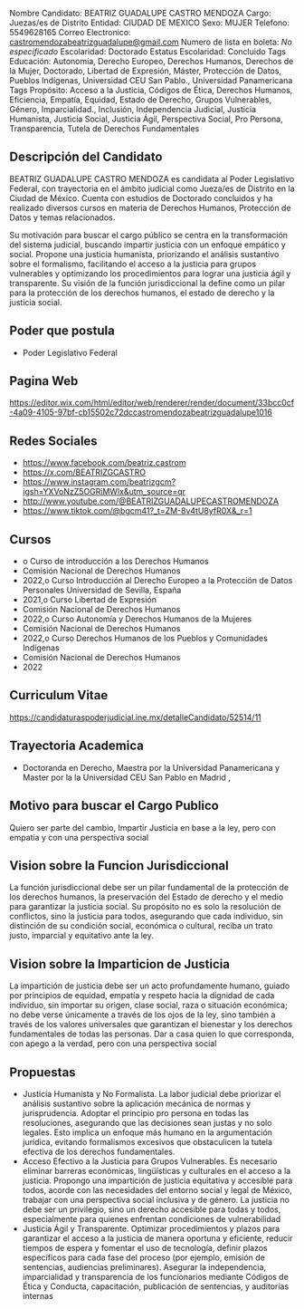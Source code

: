 Nombre Candidato: BEATRIZ GUADALUPE CASTRO MENDOZA
Cargo: Juezas/es de Distrito
Entidad: CIUDAD DE MEXICO
Sexo: MUJER
Telefono: 5549628165
Correo Electronico: castromendozabeatrizguadalupe@gmail.com
Numero de lista en boleta: *No especificado*
Escolaridad: Doctorado
Estatus Escolaridad: Concluido
Tags Educación: Autonomía, Derecho Europeo, Derechos Humanos, Derechos de la Mujer, Doctorado, Libertad de Expresión, Máster, Protección de Datos, Pueblos Indígenas, Universidad CEU San Pablo., Universidad Panamericana
Tags Propósito: Acceso a la Justicia, Códigos de Ética, Derechos Humanos, Eficiencia, Empatía, Equidad, Estado de Derecho, Grupos Vulnerables, Género, Imparcialidad., Inclusión, Independencia Judicial, Justicia Humanista, Justicia Social, Justicia Ágil, Perspectiva Social, Pro Persona, Transparencia, Tutela de Derechos Fundamentales


## Descripción del Candidato 

BEATRIZ GUADALUPE CASTRO MENDOZA es candidata al Poder Legislativo Federal, con trayectoria en el ámbito judicial como Jueza/es de Distrito en la Ciudad de México. Cuenta con estudios de Doctorado concluidos y ha realizado diversos cursos en materia de Derechos Humanos, Protección de Datos y temas relacionados.

Su motivación para buscar el cargo público se centra en la transformación del sistema judicial, buscando impartir justicia con un enfoque empático y social. Propone una justicia humanista, priorizando el análisis sustantivo sobre el formalismo, facilitando el acceso a la justicia para grupos vulnerables y optimizando los procedimientos para lograr una justicia ágil y transparente. Su visión de la función jurisdiccional la define como un pilar para la protección de los derechos humanos, el estado de derecho y la justicia social.


## Poder que postula

- Poder Legislativo Federal


## Pagina Web

https://editor.wix.com/html/editor/web/renderer/render/document/33bcc0cf-4a09-4105-97bf-cb15502c72dccastromendozabeatrizguadalupe1016


## Redes Sociales

- https://www.facebook.com/beatriz.castrom
- https://x.com/BEATRIZGCASTRO
- https://www.instagram.com/beatrizgcm?igsh=YXVoNzZ5OGRiMWlx&utm_source=qr
- http://www.youtube.com/@BEATRIZGUADALUPECASTROMENDOZA
- https://www.tiktok.com/@bgcm41?_t=ZM-8v4tU8yfR0X&_r=1


## Cursos

- o	Curso de introducción a los Derechos Humanos
- Comisión Nacional de Derechos Humanos
- 2022,o	Curso Introducción al Derecho Europeo a la Protección de Datos Personales Universidad de Sevilla, España
- 2021,o	Curso Libertad de Expresión
- Comisión Nacional de Derechos Humanos
- 2022,o	Curso Autonomía y Derechos Humanos de la Mujeres
- Comisión Nacional de Derechos Humanos
- 2022,o	Curso Derechos Humanos de los Pueblos y Comunidades Indígenas
- Comisión Nacional de Derechos Humanos
- 2022


## Curriculum Vitae

https://candidaturaspoderjudicial.ine.mx/detalleCandidato/52514/11


## Trayectoria Academica

- Doctoranda en Derecho, Maestra por la Universidad Panamericana y Master por la la Universidad CEU San Pablo en Madrid ,


## Motivo para buscar el Cargo Publico

Quiero ser parte del cambio, Impartir Justicia en base a la ley, pero con empatía y con una perspectiva social


## Vision sobre la Funcion Jurisdiccional

La función jurisdiccional debe ser un pilar fundamental de la protección de los derechos humanos, la preservación del Estado de derecho y el medio para garantizar la justicia social. Su propósito no es solo la resolución de conflictos, sino la justicia para todos, asegurando que cada individuo, sin distinción de su condición social, económica o cultural, reciba un trato justo, imparcial y equitativo ante la ley.


## Vision sobre la Imparticion de Justicia

La impartición de justicia debe ser un acto profundamente humano, guiado por principios de equidad, empatía y respeto hacia la dignidad de cada individuo, sin importar su origen, clase social, raza o situación económica; no debe verse únicamente a través de los ojos de la ley, sino también a través de los valores universales que garantizan el bienestar y los derechos fundamentales de todas las personas. Dar a casa quien lo que corresponda, con apego a la verdad, pero con una perspectiva social


## Propuestas

- Justicia Humanista y No Formalista. La labor judicial debe priorizar el análisis sustantivo sobre la aplicación mecánica de normas y jurisprudencia. Adoptar el principio pro persona en todas las resoluciones, asegurando que las decisiones sean justas y no solo legales. Esto implica un enfoque más humano en la argumentación jurídica, evitando formalismos excesivos que obstaculicen la tutela efectiva de los derechos fundamentales.
- Acceso Efectivo a la Justicia para Grupos Vulnerables. Es necesario eliminar barreras económicas, lingüísticas y culturales en el acceso a la justicia. Propongo una impartición de justicia equitativa y accesible para todos, acorde con las necesidades del entorno social y legal de México, trabajar con una perspectiva social inclusiva y de género. La justicia no debe ser un privilegio, sino un derecho accesible para todas y todos, especialmente para quienes enfrentan condiciones de vulnerabilidad
- Justicia Ágil y Transparente. Optimizar procedimientos y plazos para garantizar el acceso a la justicia de manera oportuna y eficiente, reducir tiempos de espera y fomentar el uso de tecnología, definir plazos específicos para cada fase del proceso (por ejemplo, emisión de sentencias, audiencias preliminares). Asegurar la independencia, imparcialidad y transparencia de los funcionarios mediante Códigos de Ética y Conducta, capacitación, publicación de sentencias, y auditorías internas

